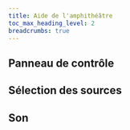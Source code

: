 ```yaml
---
title: Aide de l'amphithéâtre
toc_max_heading_level: 2
breadcrumbs: true
---
```


## Panneau de contrôle


## Sélection des sources

## Son

